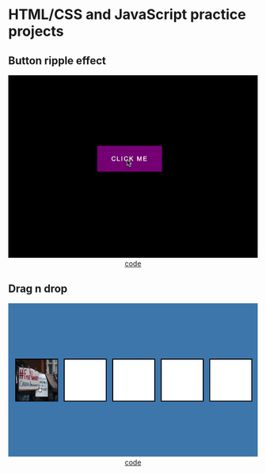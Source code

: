 # HTML/CSS and JavaScript practice projects

## Button ripple effect

<div align="center">
    <img src="doc/gifs/button-ripple-effect.gif" width="800">
    <a href="day19-button-ripple-effect/">code</a>
</div>

## Drag n drop

<div align="center">
    <img src="doc/gifs/drag-n-drop.gif" width="800">
    <a href="day20-drag-n-drop/">code</a>
</div>
